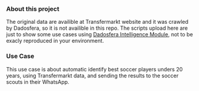 ### About this project
The original data are availible at Transfermarkt website and it was crawled by Dadosfera, so it is not availible in this repo. The scripts upload here are just to show some use cases using [Dadosfera Intelligence Module](https://docs.dadosfera.ai/docs/intelig%C3%AAncia), not to be exacly reproduced in your environment.

### Use Case
This use case is about automatic identify best soccer players unders 20 years, using Transfermarkt data, and sending the results to the soccer scouts in their WhatsApp.
